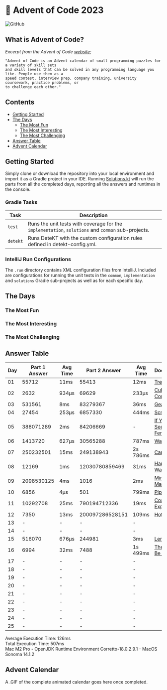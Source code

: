 # :christmas_tree: Advent of Code 2023

![GitHub](https://img.shields.io/badge/stars-31%2F50-yellow)

## What is Advent of Code?

_Excerpt from the Advent of Code [website](https://adventofcode.com/2020/about);_

    "Advent of Code is an Advent calendar of small programming puzzles for a variety of skill sets
    and skill levels that can be solved in any programming language you like. People use them as a
    speed contest, interview prep, company training, university coursework, practice problems, or
    to challenge each other."

## Contents
* [Getting Started](#getting-started)
* [The Days](#the-days)
    * [The Most Fun](#the-most-fun)
    * [The Most Interesting](#the-most-interesting)
    * [The Most Challenging](#the-most-challenging)
* [Answer Table](#answer-table)
* [Advent Calendar](#advent-calendar)

## Getting Started
Simply clone or download the repository into your local environment and import it as a Gradle project in your IDE.
Running [Solutions.kt](https://git.io/JII6v) will run the parts from all the completed days, reporting all the
answers and runtimes in the console.

### Gradle Tasks
| Task      | Description                                                                                        |
|-----------|----------------------------------------------------------------------------------------------------|
| `test`    | Runs the unit tests with coverage for the `implementation`, `solutions` and `common` sub-projects. |
| `detekt`  | Runs DeteKT with the custom configuration rules defined in detekt-config.yml.                      |

### IntelliJ Run Configurations
The `.run` directory contains XML configuration files from IntelliJ. Included are configurations for running the unit
tests in the `common`, `implementation` and `solutions` Gradle sub-projects as well as for each specific day.

## The Days

### The Most Fun
### The Most Interesting
### The Most Challenging

## Answer Table

| Day | Part 1 Answer | Avg Time | Part 2 Answer   | Avg Time | Documentation                                    |
|-----|---------------|----------|-----------------|----------|--------------------------------------------------|
| 01  | 55712         | 11ms     | 55413           | 12ms     | [Trebuchet?!](docs/DAY01.MD)                     |
| 02  | 2632          | 934μs    | 69629           | 233μs    | [Cube Conundrum](docs/DAY02.MD)                  |
| 03  | 531561        | 8ms      | 83279367        | 36ms     | [Gear Ratios](docs/DAY03.MD)                     |
| 04  | 27454         | 253μs    | 6857330         | 444ms    | [Scratchcards](docs/DAY04.MD)                    |
| 05  | 388071289     | 2ms      | 84206669        | -        | [If You Give A Seed A Fertilizer](docs/DAY05.MD) |
| 06  | 1413720       | 627μs    | 30565288        | 787ms    | [Wait For It](docs/DAY06.MD)                     |
| 07  | 250232501     | 15ms     | 249138943       | 2s 786ms | [Camel Cards](docs/DAY07.MD)                     |
| 08  | 12169         | 1ms      | 12030780859469  | 31ms     | [Haunted Wasteland](docs/DAY08.MD)               |
| 09  | 2098530125    | 4ms      | 1016            | 2ms      | [Mirage Maintenance](docs/DAY09.MD)              |
| 10  | 6856          | 4μs      | 501             | 799ms    | [Pipe Maze](docs/DAY10.MD)                       |
| 11  | 10292708      | 25ms     | 790194712336    | 19ms     | [Cosmic Expansion](docs/DAY11.MD)                |
| 12  | 7350          | 13ms     | 200097286528151 | 109ms    | [Hot Springs](docs/DAY12.MD)                     |
| 13  | -             | -        | -               | -        | [](docs/DAY13.MD)                                |
| 14  | -             | -        | -               | -        | [](docs/DAY14.MD)                                |
| 15  | 516070        | 676μs    | 244981          | 3ms      | [Lens Library](docs/DAY15.MD)                    |
| 16  | 6994          | 32ms     | 7488            | 1s 499ms | [The Floor Will Be Lava](docs/DAY16.MD)          |
| 17  | -             | -        | -               | -        | [](docs/DAY17.MD)                                |
| 18  | -             | -        | -               | -        | [](docs/DAY18.MD)                                |
| 19  | -             | -        | -               | -        | [](docs/DAY19.MD)                                |
| 20  | -             | -        | -               | -        | [](docs/DAY20.MD)                                |
| 21  | -             | -        | -               | -        | [](docs/DAY21.MD)                                |
| 22  | -             | -        | -               | -        | [](docs/DAY22.MD)                                |
| 23  | -             | -        | -               | -        | [](docs/DAY23.MD)                                |
| 24  | -             | -        | -               | -        | [](docs/DAY24.MD)                                |
| 25  | -             | -        | -               | -        | [](docs/DAY25.MD)                                |

Average Execution Time: 126ms \
Total Execution Time: 507ms \
Mac M2 Pro - OpenJDK Runtime Environment Corretto-18.0.2.9.1 - MacOS Sonoma 14.1.2

## Advent Calendar
A .GIF of the complete animated calendar goes here once completed.